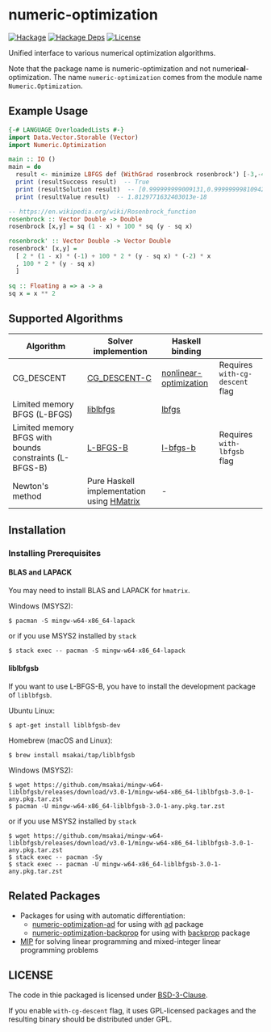 # numeric-optimization

[![Hackage](https://img.shields.io/hackage/v/numeric-optimization.svg)](https://hackage.haskell.org/package/numeric-optimization)
[![Hackage Deps](https://img.shields.io/hackage-deps/v/numeric-optimization.svg)](https://packdeps.haskellers.com/feed?needle=numeric-optimization)
[![License](https://img.shields.io/badge/License-BSD%203--Clause-blue.svg)](https://opensource.org/licenses/BSD-3-Clause)

Unified interface to various numerical optimization algorithms.

Note that the package name is numeric-optimization and not numeri**cal**-optimization.
The name `numeric-optimization` comes from the module name `Numeric.Optimization`.


## Example Usage

```haskell
{-# LANGUAGE OverloadedLists #-}
import Data.Vector.Storable (Vector)
import Numeric.Optimization

main :: IO ()
main = do
  result <- minimize LBFGS def (WithGrad rosenbrock rosenbrock') [-3,-4]
  print (resultSuccess result)  -- True
  print (resultSolution result)  -- [0.999999999009131,0.9999999981094296]
  print (resultValue result)  -- 1.8129771632403013e-18

-- https://en.wikipedia.org/wiki/Rosenbrock_function
rosenbrock :: Vector Double -> Double
rosenbrock [x,y] = sq (1 - x) + 100 * sq (y - sq x)

rosenbrock' :: Vector Double -> Vector Double
rosenbrock' [x,y] =
  [ 2 * (1 - x) * (-1) + 100 * 2 * (y - sq x) * (-2) * x
  , 100 * 2 * (y - sq x)
  ]

sq :: Floating a => a -> a
sq x = x ** 2
```

## Supported Algorithms

|Algorithm|Solver implemention|Haskell binding| |
|---------|-------------------|---------------|-|
|CG\_DESCENT|[CG_DESCENT-C](https://www.math.lsu.edu/~hozhang/SoftArchive/CG_DESCENT-C-3.0.tar.gz)|[nonlinear-optimization](https://hackage.haskell.org/package/nonlinear-optimization)|Requires `with-cg-descent` flag|
|Limited memory BFGS (L-BFGS)|[liblbfgs](https://github.com/chokkan/liblbfgs)|[lbfgs](https://hackage.haskell.org/package/lbfgs)|
|Limited memory BFGS with bounds constraints (L-BFGS-B)|[L-BFGS-B](http://users.iems.northwestern.edu/~nocedal/lbfgsb.html)|[l-bfgs-b](https://hackage.haskell.org/package/l-bfgs-b)|Requires `with-lbfgsb` flag|
|Newton's method|Pure Haskell implementation using [HMatrix](https://hackage.haskell.org/package/hmatrix)|-|

## Installation

### Installing Prerequisites

#### BLAS and LAPACK

You may need to install BLAS and LAPACK for `hmatrix`.

Windows (MSYS2):
```
$ pacman -S mingw-w64-x86_64-lapack
```

or if you use MSYS2 installed by `stack`

```
$ stack exec -- pacman -S mingw-w64-x86_64-lapack
```

#### liblbfgsb

If you want to use L-BFGS-B, you have to install the development package of `liblbfgsb`.

Ubuntu Linux:
```
$ apt-get install liblbfgsb-dev
```

Homebrew (macOS and Linux): 
```
$ brew install msakai/tap/liblbfgsb
```

Windows (MSYS2):
```
$ wget https://github.com/msakai/mingw-w64-liblbfgsb/releases/download/v3.0-1/mingw-w64-x86_64-liblbfgsb-3.0-1-any.pkg.tar.zst
$ pacman -U mingw-w64-x86_64-liblbfgsb-3.0-1-any.pkg.tar.zst
```

or if you use MSYS2 installed by `stack`

```
$ wget https://github.com/msakai/mingw-w64-liblbfgsb/releases/download/v3.0-1/mingw-w64-x86_64-liblbfgsb-3.0-1-any.pkg.tar.zst
$ stack exec -- pacman -Sy
$ stack exec -- pacman -U mingw-w64-x86_64-liblbfgsb-3.0-1-any.pkg.tar.zst
```

## Related Packages

* Packages for using with automatic differentiation:
  * [numeric-optimization-ad](https://hackage.haskell.org/package/numeric-optimization-ad) for using with [ad](https://hackage.haskell.org/package/ad) package
  * [numeric-optimization-backprop](https://hackage.haskell.org/package/numeric-optimization-backprop) for using with [backprop](https://hackage.haskell.org/package/backprop) package
* [MIP](https://hackage.haskell.org/package/MIP) for solving linear programming and mixed-integer linear programming problems

## LICENSE

The code in thie packaged is licensed under [BSD-3-Clause](LIENSE).

If you enable `with-cg-descent` flag, it uses GPL-licensed packages and the resulting binary should be distributed under GPL.
